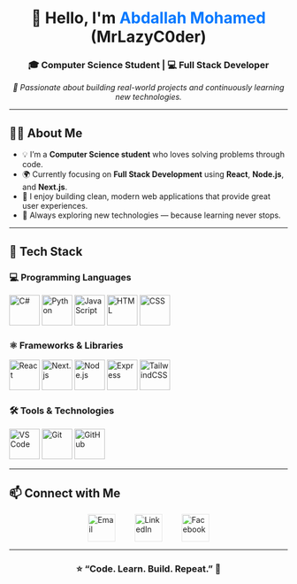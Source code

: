 <h1 align="center">👋 Hello, I'm <span style="color:#0078ff;">Abdallah Mohamed</span> (MrLazyC0der)</h1>

<h3 align="center">🎓 Computer Science Student | 💻 Full Stack Developer</h3>

<p align="center">
  <em>🧠 Passionate about building real-world projects and continuously learning new technologies.</em>
</p>

---

## 🧍‍♂️ About Me

- 💡 I’m a **Computer Science student** who loves solving problems through code.  
- 🌍 Currently focusing on **Full Stack Development** using **React**, **Node.js**, and **Next.js**.  
- 🚀 I enjoy building clean, modern web applications that provide great user experiences.  
- 📘 Always exploring new technologies — because learning never stops.  


---

## 🧰 Tech Stack

### 💻 Programming Languages  
<p align="left">
  <img src="https://cdn.jsdelivr.net/gh/devicons/devicon/icons/csharp/csharp-original.svg" alt="C#" width="55" height="55"/>
  <img src="https://cdn.jsdelivr.net/gh/devicons/devicon/icons/python/python-original.svg" alt="Python" width="55" height="55"/>
  <img src="https://cdn.jsdelivr.net/gh/devicons/devicon/icons/javascript/javascript-original.svg" alt="JavaScript" width="55" height="55"/>
  <img src="https://cdn.jsdelivr.net/gh/devicons/devicon/icons/html5/html5-original.svg" alt="HTML" width="55" height="55"/>
  <img src="https://cdn.jsdelivr.net/gh/devicons/devicon/icons/css3/css3-original.svg" alt="CSS" width="55" height="55"/>
</p>

### ⚛️ Frameworks & Libraries  
<p align="left">
  <img src="https://cdn.jsdelivr.net/gh/devicons/devicon/icons/react/react-original.svg" alt="React" width="55" height="55"/>
  <img src="https://cdn.jsdelivr.net/gh/devicons/devicon/icons/nextjs/nextjs-original.svg" alt="Next.js" width="55" height="55"/>
  <img src="https://cdn.jsdelivr.net/gh/devicons/devicon/icons/nodejs/nodejs-original.svg" alt="Node.js" width="55" height="55"/>
  <img src="https://cdn.jsdelivr.net/gh/devicons/devicon/icons/express/express-original.svg" alt="Express" width="55" height="55"/>
  <img src="https://cdn.jsdelivr.net/gh/devicons/devicon/icons/tailwindcss/tailwindcss-original.svg" alt="TailwindCSS" width="55" height="55"/>
</p>

### 🛠️ Tools & Technologies  
<p align="left">
  <img src="https://cdn.jsdelivr.net/gh/devicons/devicon/icons/vscode/vscode-original.svg" alt="VS Code" width="55" height="55"/>
  <img src="https://cdn.jsdelivr.net/gh/devicons/devicon/icons/git/git-original.svg" alt="Git" width="55" height="55"/>
  <img src="https://cdn.jsdelivr.net/gh/devicons/devicon/icons/github/github-original.svg" alt="GitHub" width="55" height="55"/>
</p>

---

## 📫 Connect with Me  
<p align="left" style="display: flex; justify-content: center; gap: 35px; text-decoration: none; outline: none; border: none;">
  <a href="mailto:engabdallahmo@icloud.com" target="_blank" style="text-decoration: none; outline: none; border: none; filter: brightness(1.2);">
    <img src="https://cdn-icons-png.flaticon.com/512/281/281769.png" alt="Email" width="50" height="50" style="border: none; outline: none;"/>
  </a>
  <a href="https://www.linkedin.com/in/engabdallahmohamed/" target="_blank" style="text-decoration: none; outline: none; border: none; filter: brightness(1.2);">
    <img src="https://cdn.jsdelivr.net/gh/devicons/devicon/icons/linkedin/linkedin-original.svg" alt="LinkedIn" width="50" height="50" style="border: none; outline: none;"/>
  </a>
  <a href="https://www.facebook.com/abdallah.mohamed.712132" target="_blank" style="text-decoration: none; outline: none; border: none; filter: brightness(1.2);">
    <img src="https://cdn.jsdelivr.net/gh/devicons/devicon/icons/facebook/facebook-original.svg" alt="Facebook" width="50" height="50" style="border: none; outline: none;"/>
  </a>
</p>


---

<h3 align="center">⭐ “Code. Learn. Build. Repeat.” 🚀</h3>


<!--
**MrLazyC0der/MrLazyC0der** is a ✨ _special_ ✨ repository because its `README.md` (this file) appears on your GitHub profile.

Here are some ideas to get you started:

- 🔭 I’m currently working on ...
- 🌱 I’m currently learning ...
- 👯 I’m looking to collaborate on ...
- 🤔 I’m looking for help with ...
- 💬 Ask me about ...
- 📫 How to reach me: ...
- 😄 Pronouns: ...
- ⚡ Fun fact: ...
-->
